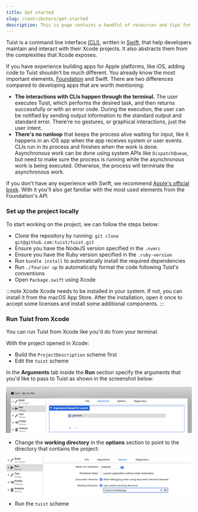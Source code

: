 ```yaml
---
title: Get started
slug: /contributors/get-started
description: This is page contains a handful of resources and tips for users that are interested in contributing to the project. From how the project is structured to what utilities are available, including bits about the testing strategies that we follow.
---
```


Tuist is a command line interface [(CLI)](https://en.wikipedia.org/wiki/Command-line_interface),
written in [Swift](https://www.apple.com/de/swift/),
that help developers maintain and interact with their Xcode projects.
It also abstracts them from the complexities that Xcode exposes.

If you have experience building apps for Apple platforms,
like iOS,
adding code to Tuist shouldn't be much different.
You already know the most important elements,
[Foundation](https://developer.apple.com/documentation/foundation) and Swift. There are two differences compared to developing apps that are worth mentioning:

- **The interactions with CLIs happen through the terminal.**
  The user executes Tuist,
  which performs the desired task,
  and then returns successfully or with an error code.
  During the execution,
  the user can be notified by sending output information to the standard output and standard error.
  There're no gestures, or graphical interactions,
  just the user intent.
- **There's no runloop** that keeps the process alive waiting for input,
  like it happens in an iOS app when the app receives system or user events.
  CLIs run in its process and finishes when the work is done.
  Asynchronous work can be done using system APIs like `DispatchQueue`,
  but need to make sure the process is running while the asynchronous work is being executed.
  Otherwise,
  the process will terminate the asynchronous work.

If you don't have any experience with Swift,
we recommend [Apple's official book](https://docs.swift.org/swift-book/).
With it you'll also get familiar with the most used elements from the Foundation's API.

### Set up the project locally

To start working on the project, we can follow the steps below:

- Clone the repository by running: `git clone git@github.com:tuist/tuist.git`
- Ensure you have the NodeJS version specified in the `.nvmrc`
- Ensure you have the Ruby version specified in the `.ruby-version`
- Run `bundle install` to automatically install the required dependencies
- Run `./fourier up` to automatically format the code following Tuist's conventions
- Open `Package.swift` using Xcode

:::note Xcode
Xcode needs to be installed in your system. If not, you can install it from the macOS App Store. After the installation, open it once to accept some licenses and install some additional components.
:::

### Run Tuist from Xcode

You can run Tuist from Xcode like you'd do from your terminal.

With the project opened in Xcode:

- Build the `ProjectDescription` scheme first
- Edit the `tuist` scheme

In the **Arguments** tab inside the **Run** section specify the arguments that you'd like to pass to Tuist as shown in the screenshot below:

![This screenshot shows how to configure the launch arguments that will be passed to tuist](./assets/launch-arguments.png)

- Change the **working directory** in the **options** section to point to the directory that contains the project:

![This screenshot shows the run options where we can specify the working directory](./assets/working-directory.png)

- Run the `tuist` scheme
